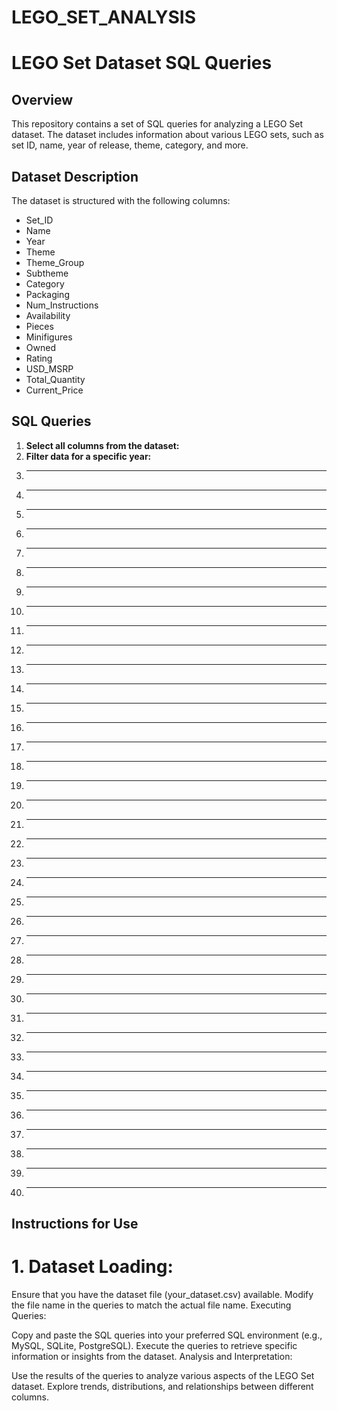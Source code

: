 # LEGO_SET_ANALYSIS

# LEGO Set Dataset SQL Queries 

## Overview

This repository contains a set of SQL queries for analyzing a LEGO Set dataset. The dataset includes information about various LEGO sets, such as set ID, name, year of release, theme, category, and more.

## Dataset Description

The dataset is structured with the following columns:

- Set_ID
- Name
- Year
- Theme
- Theme_Group
- Subtheme
- Category
- Packaging
- Num_Instructions
- Availability
- Pieces
- Minifigures
- Owned
- Rating
- USD_MSRP
- Total_Quantity
- Current_Price

## SQL Queries

1. **Select all columns from the dataset:**
2. **Filter data for a specific year:**
3. ****
4. ****
5. ****
6. ****
7. ****
8. ****
9. ****
10. ****
11. ****
12. ****
13. ****
14. ****
15. ****
16. ****
17. ****
18. ****
19. ****
20. ****
21. ****
22. ****
23. ****
24. ****
25. ****
26. ****
27. ****
28. ****
29. ****
30. ****
31. ****
32. ****
33. ****
34. ****
35. ****
36. ****
37. ****
38. ****
39. ****
40. ****





## Instructions for Use
# 1. Dataset Loading:

Ensure that you have the dataset file (your_dataset.csv) available.
Modify the file name in the queries to match the actual file name.
Executing Queries:

Copy and paste the SQL queries into your preferred SQL environment (e.g., MySQL, SQLite, PostgreSQL).
Execute the queries to retrieve specific information or insights from the dataset.
Analysis and Interpretation:

Use the results of the queries to analyze various aspects of the LEGO Set dataset.
Explore trends, distributions, and relationships between different columns.
